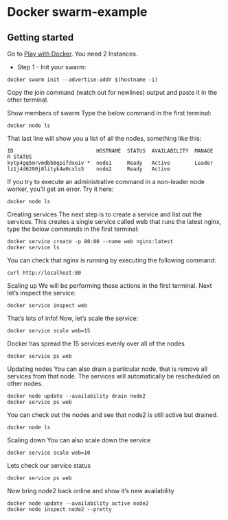 Docker swarm-example
=========

Getting started
---------------

Go to [Play with Docker](https://www.play-with-docker.com). You need 2 Instances. 

* Step 1 - Init your swarm:
```
docker swarm init --advertise-addr $(hostname -i)
```
Copy the join command (watch out for newlines) output and paste it in the other terminal.

Show members of swarm
Type the below command in the first terminal:
```
docker node ls
```
That last line will show you a list of all the nodes, something like this:
```
ID                           HOSTNAME  STATUS  AVAILABILITY  MANAGE
R STATUS
kytp4gq5mrvmdbb0qpifdxeiv *  node1     Ready   Active        Leader
lz1j4d6290j8lityk4w0cxls5    node2     Ready   Active
```
If you try to execute an administrative command in a non-leader node worker, you’ll get an error. Try it here:
```
docker node ls
```
Creating services
The next step is to create a service and list out the services. This creates a single service called web that runs the latest nginx, type the below commands in the first terminal:
```
docker service create -p 80:80 --name web nginx:latest
docker service ls
```
You can check that nginx is running by executing the following command:
```
curl http://localhost:80
```
Scaling up
We will be performing these actions in the first terminal. Next let’s inspect the service:
```
docker service inspect web
```
That’s lots of info! Now, let’s scale the service:
```
docker service scale web=15
```
Docker has spread the 15 services evenly over all of the nodes
```
docker service ps web
```
Updating nodes
You can also drain a particular node, that is remove all services from that node. The services will automatically be rescheduled on other nodes.
```
docker node update --availability drain node2
docker service ps web
```
You can check out the nodes and see that node2 is still active but drained.
```
docker node ls
```
Scaling down
You can also scale down the service
```
docker service scale web=10
```
Lets check our service status
```
docker service ps web
```
Now bring node2 back online and show it’s new availability
```
docker node update --availability active node2
docker node inspect node2 --pretty
```
